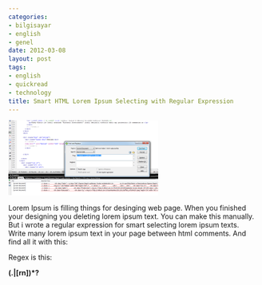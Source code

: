 ```yaml
---
categories:
- bilgisayar
- english
- genel
date: 2012-03-08
layout: post
tags:
- english
- quickread
- technology
title: Smart HTML Lorem Ipsum Selecting with Regular Expression
---
```


[![](/images/3a12a-loremipsum.png)](https://suatatan.wordpress.com/wp-content/uploads/2012/03/3a12a-loremipsum.png)

Lorem Ipsum is filling things for desinging web page. When you finished your designing you deleting lorem ipsum text. You can make this manually. But i wrote a regular expression for smart selecting lorem ipsum texts.  
Write many lorem ipsum text in your page between html comments. And find all it with this:  
  
Regex is this:  
  
  
**(.|\[rn\])\*?**
